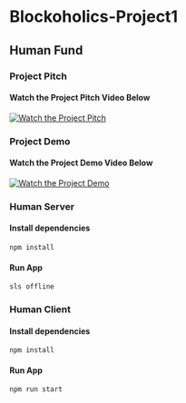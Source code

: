 # Blockoholics-Project1

## Human Fund
### Project Pitch
#### Watch the Project Pitch Video Below
[![Watch the Project Pitch](https://imgur.com/6K2Y7Jr.gif)](https://youtu.be/BGAGZPdionA)


### Project Demo
#### Watch the Project Demo Video Below
[![Watch the Project Demo](https://i.imgur.com/F5ttlYgm.gif)](https://youtu.be/E1ddGHPuZDE)


### Human Server
#### Install dependencies
```
npm install
```
#### Run App
```
sls offline
```


### Human Client
#### Install dependencies
```
npm install
```
#### Run App
```
npm run start
```
